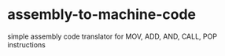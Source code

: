 # assembly-to-machine-code

simple assembly code translator for MOV, ADD, AND, CALL, POP instructions
